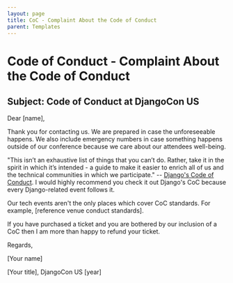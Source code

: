 ```yaml
---
layout: page
title: CoC - Complaint About the Code of Conduct
parent: Templates
---
```


# Code of Conduct - Complaint About the Code of Conduct

## Subject: Code of Conduct at DjangoCon US  

Dear [name],

Thank you for contacting us. We are prepared in case the unforeseeable happens. We also include emergency numbers in case something happens outside of our conference because we care about our attendees well-being.

"This isn’t an exhaustive list of things that you can’t do. Rather, take it in the spirit in which it’s intended - a guide to make it easier to enrich all of us and the technical communities in which we participate." -- [Django's Code of Conduct](https://www.djangoproject.com/conduct/).  I would highly recommend you check it out Django's CoC because every Django-related event follows it.

Our tech events aren't the only places which cover CoC standards. For example, [reference venue conduct standards]. 

If you have purchased a ticket and you are bothered by our inclusion of a CoC then I am more than happy to refund your ticket. 

Regards,

[Your name]

[Your title], DjangoCon US [year]
